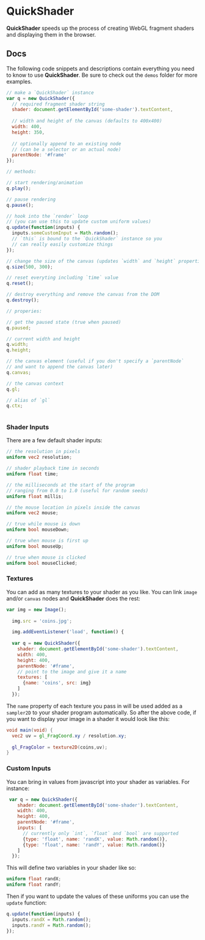 # QuickShader

**QuickShader** speeds up the process of creating WebGL fragment shaders and displaying them in the browser.

## Docs
The following code snippets and descriptions contain everything you need to know to use **QuickShader**. Be sure to check out the `demos` folder for more examples.

```js
// make a `QuickShader` instance
var q = new QuickShader({
  // required fragment shader string
  shader: document.getElementById('some-shader').textContent,
  
  // width and height of the canvas (defaults to 400x400)
  width: 400, 
  height: 350,
  
  // optionally append to an existing node
  // (can be a selector or an actual node)
  parentNode: '#frame'
});

// methods:

// start rendering/animation
q.play();

// pause rendering
q.pause();

// hook into the `render` loop
// (you can use this to update custom uniform values)
q.update(function(inputs) {
  inputs.someCustomInput = Math.random();
  // `this` is bound to the `QuickShader` instance so you
  // can really easily customize things
});

// change the size of the canvas (updates `width` and `height` properties)
q.size(500, 300);

// reset everyting including `time` value
q.reset();

// destroy everything and remove the canvas from the DOM
q.destroy();

// properies:

// get the paused state (true when paused)
q.paused;

// current width and height
q.width;
q.height;

// the canvas element (useful if you don't specify a `parentNode` 
// and want to append the canvas later)
q.canvas;

// the canvas context
q.gl;

// alias of `gl`
q.ctx;
    
```

### Shader Inputs

There are a few default shader inputs:

```glsl
// the resolution in pixels
uniform vec2 resolution;

// shader playback time in seconds
uniform float time;

// the milliseconds at the start of the program
// ranging from 0.0 to 1.0 (useful for random seeds)
uniform float millis;

// the mouse location in pixels inside the canvas
uniform vec2 mouse;

// true while mouse is down
uniform bool mouseDown; 

// true when mouse is first up
uniform bool mouseUp; 

// true when mouse is clicked
uniform bool mouseClicked; 
```


### Textures

You can add as many textures to your shader as you like. You can link `image` and/or `canvas` nodes and **QuickShader** does the rest:

```js
var img = new Image();
        
  img.src = 'coins.jpg';

  img.addEventListener('load', function() {
          
  var q = new QuickShader({
    shader: document.getElementById('some-shader').textContent,
    width: 400, 
    height: 400,
    parentNode: '#frame', 
    // point to the image and give it a name
    textures: [
      {name: 'coins', src: img}
    ]
  });
  ```
  
The `name` property of each texture you pass in will be used added as a `sampler2D` to your shader program automatically. So after the above code, if you want to display your image in a shader it would look like this:

```glsl
void main(void) {
  vec2 uv = gl_FragCoord.xy / resolution.xy;
        
  gl_FragColor = texture2D(coins,uv);
}
```

### Custom Inputs
You can bring in values from javascript into your shader as variables. For instance:

```js
 var q = new QuickShader({
    shader: document.getElementById('some-shader').textContent,
    width: 400, 
    height: 400,
    parentNode: '#frame', 
    inputs: [
      // currently only `int`, `float` and `bool` are supported
      {type: 'float', name: 'randX', value: Math.random()},
      {type: 'float', name: 'randY', value: Math.random()}
    ]
  });
```
This will define two variables in your shader like so:

```glsl
uniform float randX;
uniform float randY;
```

Then if you want to update the values of these uniforms you can use the `update` function:

```js
q.update(function(inputs) {
  inputs.randX = Math.random();
  inputs.randY = Math.random();
});
```

